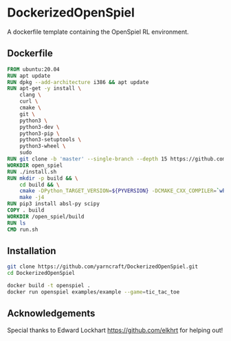 # DockerizedOpenSpiel
A dockerfile template containing the OpenSpiel RL environment.

## Dockerfile

```Dockerfile
FROM ubuntu:20.04
RUN apt update
RUN dpkg --add-architecture i386 && apt update
RUN apt-get -y install \
    clang \
    curl \
    cmake \
    git \
    python3 \
    python3-dev \
    python3-pip \
    python3-setuptools \
    python3-wheel \
    sudo
RUN git clone -b 'master' --single-branch --depth 15 https://github.com/deepmind/open_spiel.git open_spiel
WORKDIR open_spiel
RUN ./install.sh
RUN mkdir -p build && \
    cd build && \
    cmake -DPython_TARGET_VERSION=${PYVERSION} -DCMAKE_CXX_COMPILER=`which clang++` ../open_spiel && \
    make -j4
RUN pip3 install absl-py scipy
COPY . build
WORKDIR /open_spiel/build
RUN ls
CMD run.sh
```

## Installation 

```bash
git clone https://github.com/yarncraft/DockerizedOpenSpiel.git
cd DockerizedOpenSpiel

docker build -t openspiel .
docker run openspiel examples/example --game=tic_tac_toe
```

## Acknowledgements
Special thanks to Edward Lockhart https://github.com/elkhrt for helping out!
